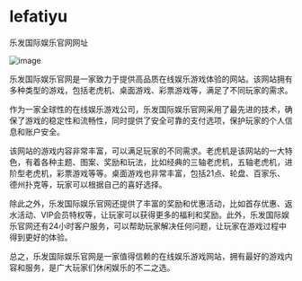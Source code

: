 # lefatiyu
乐发国际娱乐官网网址


![image](https://user-images.githubusercontent.com/132263395/236114439-f584fda0-3b79-45e4-bc04-adbc65f44c8c.png)


乐发国际娱乐官网是一家致力于提供高品质在线娱乐游戏体验的网站。该网站拥有多种类型的游戏，包括老虎机、桌面游戏、彩票游戏等，满足了不同玩家的需求。

作为一家全球性的在线娱乐游戏公司，乐发国际娱乐官网采用了最先进的技术，确保了游戏的稳定性和流畅性，同时提供了安全可靠的支付选项，保护玩家的个人信息和账户安全。

该网站的游戏内容非常丰富，可以满足玩家的不同需求。老虎机是该网站的一大特色，有着各种主题、图案、奖励和玩法，比如经典的三轴老虎机，五轴老虎机，进阶型老虎机，彩票游戏等等。桌面游戏也非常丰富，包括21点、轮盘、百家乐、德州扑克等，玩家可以根据自己的喜好选择。

除此之外，乐发国际娱乐官网还提供了丰富的奖励和优惠活动，比如首存优惠、返水活动、VIP会员特权等，让玩家可以获得更多的福利和奖励。此外，乐发国际娱乐官网还有24小时客户服务，可以帮助玩家解决任何问题，让玩家在游戏过程中得到更好的体验。

总之，乐发国际娱乐官网是一家值得信赖的在线娱乐游戏网站，拥有最好的游戏内容和服务，是广大玩家们休闲娱乐的不二之选。
